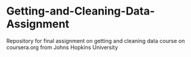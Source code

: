 # Getting-and-Cleaning-Data-Assignment
Repository for final assignment on getting and cleaning data course on coursera.org from Johns Hopkins University 
